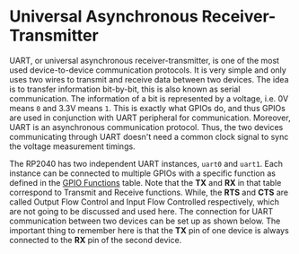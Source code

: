 # Universal Asynchronous Receiver-Transmitter
UART, or universal asynchronous receiver-transmitter, is one of the most used device-to-device communication protocols. It is very simple and only uses two wires to transmit and receive data between two devices. The idea is to transfer information bit-by-bit, this is also known as serial communication. The information of a bit is represented by a voltage, i.e. 0V means `0` and 3.3V means `1`. This is exactly what GPIOs do, and thus GPIOs are used in conjunction with UART peripheral for communication. Moreover, UART is an asynchronous communication protocol. Thus, the two devices communicating through UART doesn't need a common clock signal to sync the voltage measurement timings.

The RP2040 has two independent UART instances, `uart0` and `uart1`. Each instance can be connected to multiple GPIOs with a specific function as defined in the [GPIO Functions](gpio-functions) table. Note that the **TX** and **RX** in that table correspond to Transmit and Receive functions. While, the **RTS** and **CTS** are called Output Flow Control and Input Flow Controlled respectively, which are not going to be discussed and used here. The connection for UART communication between two devices can be set up as shown below. The important thing to remember here is that the **TX** pin of one device is always connected to the **RX** pin of the second device.
```{figure} ./figs/connectionComp.svg
```
```{tableofcontents}
```